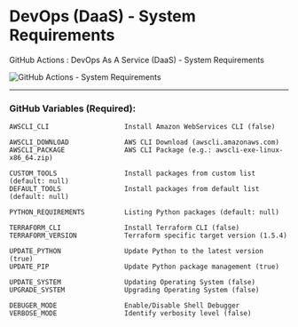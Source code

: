 # DevOps (DaaS) - System Requirements
GitHub Actions : DevOps As A Service (DaaS) - System Requirements

![GitHub Actions - System Requirements](https://github.com/emvaldes/operations-toolset/workflows/GitHub%20Actions%20-%20System%20Requirements/badge.svg)

---
### GitHub Variables (Required):

```console
AWSCLI_CLI                   Install Amazon WebServices CLI (false)
```
```console
AWSCLI_DOWNLOAD              AWS CLI Download (awscli.amazonaws.com)
AWSCLI_PACKAGE               AWS CLI Package (e.g.: awscli-exe-linux-x86_64.zip)
```
```console
CUSTOM_TOOLS                 Install packages from custom list (default: null)
DEFAULT_TOOLS                Install packages from default list (default: null)

PYTHON_REQUIREMENTS          Listing Python packages (default: null)

TERRAFORM_CLI                Install Terraform CLI (false)
TERRAFORM_VERSION            Terraform specific target version (1.5.4)
```
```console
UPDATE_PYTHON                Update Python to the latest version (true)
UPDATE_PIP                   Update Python package management (true)
```
```console
UPDATE_SYSTEM                Updating Operating System (false)
UPGRADE_SYSTEM               Upgrading Operating System (false)
```
```console
DEBUGER_MODE                 Enable/Disable Shell Debugger
VERBOSE_MODE                 Identify verbosity level (false)
```

